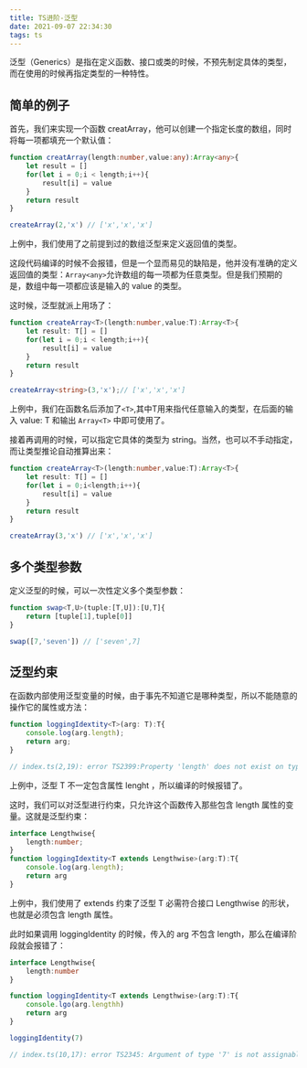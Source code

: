 ```yaml
---
title: TS进阶-泛型
date: 2021-09-07 22:34:30
tags: ts
---
```


泛型（Generics）是指在定义函数、接口或类的时候，不预先制定具体的类型，而在使用的时候再指定类型的一种特性。
<!-- more -->

## 简单的例子

首先，我们来实现一个函数 creatArray，他可以创建一个指定长度的数组，同时将每一项都填充一个默认值：

```ts
function creatArray(length:number,value:any):Array<any>{
	let result = []
	for(let i = 0;i < length;i++){
		result[i] = value
	}
	return result
}

createArray(2,'x') // ['x','x','x']
```

上例中，我们使用了之前提到过的数组泛型来定义返回值的类型。

这段代码编译的时候不会报错，但是一个显而易见的缺陷是，他并没有准确的定义返回值的类型：`Array<any>`允许数组的每一项都为任意类型。但是我们预期的是，数组中每一项都应该是输入的 value 的类型。

这时候，泛型就派上用场了：

```ts
function createArray<T>(length:number,value:T):Array<T>{
	let result: T[] = []
	for(let i = 0;i < length;i++){
		result[i] = value
	}
	return result
}

createArray<string>(3,'x');// ['x','x','x']
```

上例中，我们在函数名后添加了`<T>`,其中T用来指代任意输入的类型，在后面的输入 value: T 和输出 `Array<T>` 中即可使用了。

接着再调用的时候，可以指定它具体的类型为 string。当然，也可以不手动指定，而让类型推论自动推算出来：

```ts
function createArray<T>(length:number,value:T):Array<T>{
	let result: T[] = []
	for(let i = 0;i<length;i++){
		result[i] = value
	}
	return result
}

createArray(3,'x') // ['x','x','x']
```

## 多个类型参数

定义泛型的时候，可以一次性定义多个类型参数：

```ts
function swap<T,U>(tuple:[T,U]):[U,T]{
	return [tuple[1],tuple[0]]
}

swap([7,'seven']) // ['seven',7]
```

## 泛型约束

在函数内部使用泛型变量的时候，由于事先不知道它是哪种类型，所以不能随意的操作它的属性或方法：

```ts
function loggingIdextity<T>(arg: T):T{
	console.log(arg.length);
	return arg;
}

// index.ts(2,19): error TS2399:Property 'length' does not exist on type 'T'
```

上例中，泛型 T 不一定包含属性 lenght ，所以编译的时候报错了。

这时，我们可以对泛型进行约束，只允许这个函数传入那些包含 length 属性的变量。这就是泛型约束：

```ts
interface Lengthwise{
	length:number;
}
function loggingIdextity<T extends Lengthwise>(arg:T):T{
	console.log(arg.length);
	return arg
}
```

上例中，我们使用了 extends 约束了泛型 T 必需符合接口 Lengthwise 的形状，也就是必须包含 length 属性。

此时如果调用 loggingIdentity 的时候，传入的 arg 不包含 length，那么在编译阶段就会报错了：

```ts
interface Lengthwise{
	length:number
}

function loggingIdentity<T extends Lengthwise>(arg:T):T{
	console.lgo(arg.lengthh)
	return arg
}

loggingIdentity(7)

// index.ts(10,17): error TS2345: Argument of type '7' is not assignable to parameter of type 'Lengthwise'.
```
